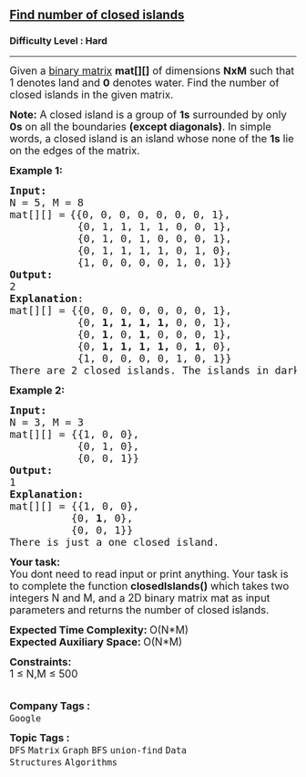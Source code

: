 <h2><a href="https://practice.geeksforgeeks.org/problems/find-number-of-closed-islands/0">Find number of closed islands</a></h2><h3>Difficulty Level : Hard</h3><hr><div class="problems_problem_content__Xm_eO"><p><span style="font-size: 18px;">Given a <a href="https://www.geeksforgeeks.org/program-to-check-if-a-matrix-is-binary-matrix-or-not/">binary matrix</a> <strong>mat[][]</strong> of dimensions <strong>NxM</strong> such that 1 denotes land and <strong>0</strong> denotes water. Find the number of closed islands in the given matrix. </span></p>
<p><span style="font-size: 18px;"><strong>Note:</strong> A closed island is a group of <strong>1s</strong> surrounded by only <strong>0s</strong> on all the boundaries <strong>(except diagonals)</strong>. In simple words, a closed island is an island whose none of the <strong>1s</strong> lie on the edges of the matrix.</span></p>
<p><span style="font-size: 18px;"><strong>Example 1:</strong></span></p>
<pre><span style="font-size: 18px;"><strong>Input:</strong></span>
<span style="font-size: 18px;">N = 5, M = 8
mat[][] =</span> <span style="font-size: 18px;">{{0, 0, 0, 0, 0, 0, 0, 1},&nbsp;
           {0, 1, 1, 1, 1, 0, 0, 1},&nbsp;
           {0, 1, 0, 1, 0, 0, 0, 1},&nbsp;
           {0, 1, 1, 1, 1, 0, 1, 0},&nbsp;
           {1, 0, 0, 0, 0, 1, 0, 1}}</span>
<span style="font-size: 18px;"><strong>Output:</strong>
2
<strong>Explanation</strong>:
</span><span style="font-size: 18px;">mat[][] =&nbsp;{{0, 0, 0, 0, 0, 0, 0, 1},&nbsp;
           {0, <strong>1, 1, 1, 1, </strong>0, 0, 1},&nbsp;
           {0, <strong>1</strong>, 0, <strong>1</strong>, 0, 0, 0, 1},&nbsp;
           {0, <strong>1, 1, 1, 1, </strong>0, <strong>1</strong>, 0},&nbsp;
           {1, 0, 0, 0, 0, 1, 0, 1}}&nbsp;
There are 2 closed islands. The islands in dark are closed because they are completely surrounded by 0s (water). There are two more islands in the last column of the matrix, but they are not completely surrounded by 0s. Hence they are not closed islands. </span>
</pre>
<p><span style="font-size: 18px;"><strong>Example 2:</strong></span></p>
<pre><span style="font-size: 18px;"><strong>Input:</strong></span>
<span style="font-size: 18px;">N = 3, M = 3
mat[][] = {{1, 0, 0},
           {0, 1, 0},
           {0, 0, 1}}</span>
<span style="font-size: 18px;"><strong>Output: <br></strong></span><span style="font-size: 18px;">1<strong><br>Explanation:<br></strong>mat[][] = {{1, 0, 0},<br>          {0, <strong>1</strong>, 0},<br>          {0, 0, 1}}<br>There is just a one closed island.</span></pre>
<p><span style="font-size: 18px;"><strong>Your task:</strong></span><br><span style="font-size: 18px;">You dont need to read input or print anything. Your task is to complete the function <strong>closedIslands()</strong>&nbsp;which takes two integers N and M, and a 2D binary matrix mat as input parameters and returns the number of closed islands.</span></p>
<p><span style="font-size: 18px;"><strong>Expected Time Complexity: </strong>O(N*M)<br><strong>Expected Auxiliary Space:&nbsp;</strong>O(N*M)</span></p>
<p><span style="font-size: 18px;"><strong>Constraints:</strong><br>1 ≤ N,M ≤ 500<br><br></span></p></div><p><span style=font-size:18px><strong>Company Tags : </strong><br><code>Google</code>&nbsp;<br><p><span style=font-size:18px><strong>Topic Tags : </strong><br><code>DFS</code>&nbsp;<code>Matrix</code>&nbsp;<code>Graph</code>&nbsp;<code>BFS</code>&nbsp;<code>union-find</code>&nbsp;<code>Data Structures</code>&nbsp;<code>Algorithms</code>&nbsp;